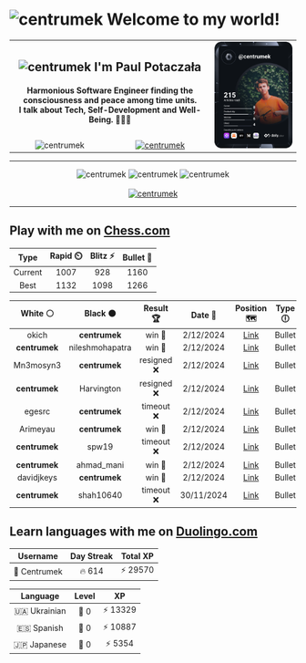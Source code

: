 <h1>
  <img
    src="https://emojis.slackmojis.com/emojis/images/1531849430/4246/blob-sunglasses.gif"
    width="30"
    alt="centrumek"
  />
  Welcome to my world!
</h1>

<table>
  <tbody>
    <tr>
      <td align="center" width="70%" colspan="2">
        <h2>
          <img
            src="https://raw.githubusercontent.com/MartinHeinz/MartinHeinz/master/wave.gif"
            width="30px"
            alt="centrumek"
          />
          I'm Paul Potaczała
        </h2>
        <h4>
          Harmonious Software Engineer finding the consciousness and peace among time units.
          <br/>
          I talk about Tech, Self-Development and Well-Being. 🌿🧘🚀
        </h4>
      </td>
      <td width="30%" rowspan="2">
        <a href="https://app.daily.dev/centrumek">
          <img
            src="./devcard.svg"
            alt="centrumek"
          />
        </a>
      </td>
    </tr>
    <tr align="center">
      <td>
        <img
          src="https://komarev.com/ghpvc/?username=centrumek&label=visitors&color=0e75b6&style=flat"
          alt="centrumek"
        >
      </td>
      <td>
        <a href="https://stackoverflow.com/users/14496012/centrumek">
          <img
            src="https://stackoverflow.com/users/flair/14496012.png?theme=dark"
            alt="centrumek"
          >
        </a>
      </td>
    </tr>
  </tbody>
</table>

---
<div align="center">
  <img 
    src="https://github-readme-stats.vercel.app/api?username=centrumek&show_icons=true&count_private=true&theme=dark&hide_border=true&hide=issues,contribs&bg_color=00000000"
    alt="centrumek"
  />
  <img
    src="https://github-readme-stats.vercel.app/api/top-langs/?username=centrumek&layout=compact&hide_border=true&theme=dark&bg_color=00000000&langs_count=6&exclude_repo=air-statistic-app"
    alt="centrumek"
  />
  <img 
    src="https://github-readme-streak-stats.herokuapp.com?user=centrumek&theme=dark&hide_border=true&background=FFFFFF00"
    alt="centrumek"
  />
  <br/>
  <br/>
  <a href="https://www.buymeacoffee.com/centrumek">
    <img
      src="https://cdn.buymeacoffee.com/buttons/v2/default-orange.png"
      height="50"
      width="210"
      alt="centrumek"
    />
  </a>
</div>

---

## Play with me on [Chess.com](https://www.chess.com/member/centrumek)

<div align="center">
<!--START_SECTION:chessStats-->
<!-- Automatically generated with https://github.com/Balastrong/chess-stats-action -->

| Type | Rapid ⏲️ | Blitz ⚡ | Bullet 🔫 |
|:---:|:---:|:---:|:---:|
| Current | 1007 | 928 | 1160 |
| Best | 1132 | 1098 | 1266 |

| White ⚪ | Black ⚫ | Result 🏆 | Date 📅 | Position 🗺️ | Type 🕕 |
|:---:|:---:|:---:|:---:|:---:|:---:|
| okich | **centrumek** | win 🥇 | 2/12/2024 | <a href="http://www.ee.unb.ca/cgi-bin/tervo/fen.pl?select=6k1/1b6/p7/1pBp4/3P2BP/2PP4/2P5/6K1 w - -">Link</a> | Bullet |
| **centrumek** | nileshmohapatra | win 🥇 | 2/12/2024 | <a href="http://www.ee.unb.ca/cgi-bin/tervo/fen.pl?select=2k1r3/p1Q2Rpp/1p5r/1P1p4/P2P4/8/2P4P/1R5K b - -">Link</a> | Bullet |
| Mn3mosyn3 | **centrumek** | resigned ❌ | 2/12/2024 | <a href="http://www.ee.unb.ca/cgi-bin/tervo/fen.pl?select=8/5R2/6kp/p7/Pp4np/1B2P3/1PP3P1/6K1 w - -">Link</a> | Bullet |
| **centrumek** | Harvington | resigned ❌ | 2/12/2024 | <a href="http://www.ee.unb.ca/cgi-bin/tervo/fen.pl?select=8/8/p5K1/Pb3p1q/1Pp2Pk1/2P5/8/8 w - -">Link</a> | Bullet |
| egesrc | **centrumek** | timeout ❌ | 2/12/2024 | <a href="http://www.ee.unb.ca/cgi-bin/tervo/fen.pl?select=5Q2/ppkr4/4Q1K1/2p5/6P1/1P6/P7/8 b - -">Link</a> | Bullet |
| Arimeyau | **centrumek** | win 🥇 | 2/12/2024 | <a href="http://www.ee.unb.ca/cgi-bin/tervo/fen.pl?select=8/p7/P1p1k3/4P3/2P1R3/3P2p1/5r2/4K2r w - -">Link</a> | Bullet |
| **centrumek** | spw19 | timeout ❌ | 2/12/2024 | <a href="http://www.ee.unb.ca/cgi-bin/tervo/fen.pl?select=2r1r3/5k1p/1q4p1/p2b1p2/1p1P1P2/1P2p2P/PBPQN1K1/3R3R w - -">Link</a> | Bullet |
| **centrumek** | ahmad_mani | win 🥇 | 2/12/2024 | <a href="http://www.ee.unb.ca/cgi-bin/tervo/fen.pl?select=8/8/2R4Q/8/4P2k/4KP2/7P/8 b - -">Link</a> | Bullet |
| davidjkeys | **centrumek** | win 🥇 | 2/12/2024 | <a href="http://www.ee.unb.ca/cgi-bin/tervo/fen.pl?select=8/p1pk4/2pp4/2P1p3/K3P3/q7/rr6/8 w - -">Link</a> | Bullet |
| **centrumek** | shah10640 | timeout ❌ | 30/11/2024 | <a href="http://www.ee.unb.ca/cgi-bin/tervo/fen.pl?select=3RR3/5ppk/K6p/7P/2r5/1p4P1/5r2/8 w - -">Link</a> | Bullet |

<!--END_SECTION:chessStats-->
</div>

## Learn languages with me on [Duolingo.com](https://www.duolingo.com/profile/Centrumek)

<div align="center">
<!--START_SECTION:duolingoStats-->
<!-- Automatically generated with https://github.com/centrumek/duolingo-readme-stats-->

| Username | Day Streak | Total XP |
|:---:|:---:|:---:|
| 👤 Centrumek | 🔥 614 | ⚡ 29570 |

| Language | Level | XP |
|:---:|:---:|:---:|
| 🇺🇦 Ukrainian | 👑 0 | ⚡ 13329 |
| 🇪🇸 Spanish | 👑 0 | ⚡ 10887 |
| 🇯🇵 Japanese | 👑 0 | ⚡ 5354 |

<!--END_SECTION:duolingoStats-->
</div>
<!--
**centrumek/centrumek** is a ✨ _special_ ✨ repository because its `README.md` (this file) appears on your GitHub profile.

Here are some ideas to get you started:

- 🔭 I’m currently working on ...
- 🌱 I’m currently learning ...
- 👯 I’m looking to collaborate on ...
- 🤔 I’m looking for help with ...
- 💬 Ask me about ...
- 📫 How to reach me: ...
- 😄 Pronouns: ...
- ⚡ Fun fact: ...
-->
